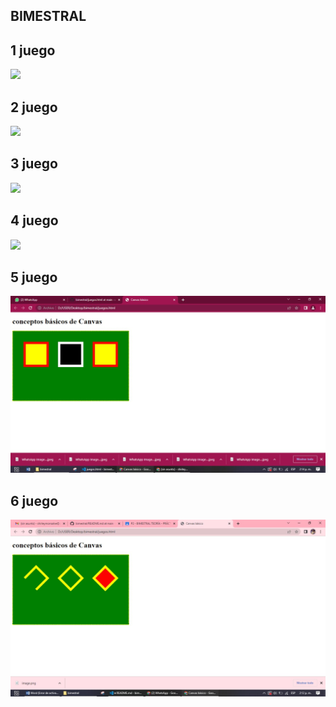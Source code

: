 ## BIMESTRAL

## 1 juego 
![](img/image.png)

## 2 juego
![](img/)

## 3 juego
![](img/juego3.jpeg)

## 4 juego
![](img/juego4.jpeg)

## 5 juego
![](img/juego5.png)

## 6 juego
![](img/juego6.png)

